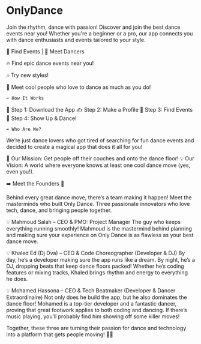 # OnlyDance
Join the rhythm, dance with passion!
Discover and join the best dance events near you! Whether you're a beginner or a pro, our app connects you with dance enthusiasts and events tailored to your style.

📅 Find Events | 🤝 Meet Dancers

🔥 Find epic dance events near you!

🎶 Try new styles!

💃 Meet cool people who love to dance as much as you do! 


    ➡️ How It Works

🥇 Step 1: Download the App
✍️ Step 2: Make a Profile
  📍 Step 3: Find Events
🎉 Step 4: Show Up & Dance!   

    ➡️ Who Are We?

We’re just dance lovers who got tired of searching for fun dance events and decided to create a magical app that does it all for you!

🎯 Our Mission: Get people off their couches and onto the dance floor!
💡 Our Vision: A world where everyone knows at least one cool dance move (yes, even you!).


➡️ Meet the Founders 🎉

Behind every great dance move, there’s a team making it happen! Meet the masterminds who built Only Dance. Three passionate innovators who love tech, dance, and bringing people together.

💡 Mahmoud Salah – CEO & PMO: Project Manager
The guy who keeps everything running smoothly! Mahmoud is the mastermind behind planning and making sure your experience on Only Dance is as flawless as your best dance move.

💡 Khaled Ed (Dj Dva) – CEO & Code Choreographer (Developer & DJ)
By day, he’s a developer making sure the app runs like a dream. By night, he’s a DJ, dropping beats that keep dance floors packed! Whether he’s coding features or mixing tracks, Khaled brings rhythm and energy to everything he does.

💡 Mohamed Hassona – CEO & Tech Beatmaker (Developer & Dancer Extraordinaire)
Not only does he build the app, but he also dominates the dance floor! Mohamed is a top-tier developer and a fantastic dancer, proving that great footwork applies to both coding and dancing. If there’s music playing, you’ll probably find him showing off some killer moves!

Together, these three are turning their passion for dance and technology into a platform that gets people moving! 💃🕺
